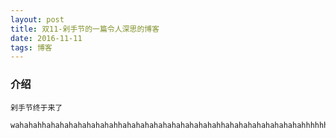 ```yaml
---
layout: post
title: 双11-剁手节的一篇令人深思的博客
date: 2016-11-11 
tags: 博客   
---
```

### 介绍

	剁手节终于来了
        wahahahhahahahahahahahahhahahahahahahahahahahahhahahahahahahahahahhhhhhhhhhhhhhhhhhhhhhhhhhhhhhhhhhhhh..
　


